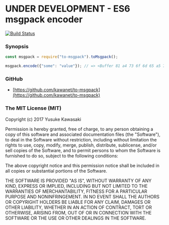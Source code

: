 # UNDER DEVELOPMENT - ES6 msgpack encoder

[![Build Status](https://travis-ci.org/kawanet/to-msgpack.svg?branch=master)](https://travis-ci.org/kawanet/to-msgpack)

### Synopsis

```js
const msgpack = require("to-msgpack").toMsgpack();

msgpack.encode({"some": "value"}); // => <Buffer 81 a4 73 6f 6d 65 a5 76 61 6c 75 65>
```

### GitHub

- [https://github.com/kawanet/to-msgpack](https://github.com/kawanet/to-msgpack)

### The MIT License (MIT)

Copyright (c) 2017 Yusuke Kawasaki

Permission is hereby granted, free of charge, to any person obtaining a copy
of this software and associated documentation files (the "Software"), to deal
in the Software without restriction, including without limitation the rights
to use, copy, modify, merge, publish, distribute, sublicense, and/or sell
copies of the Software, and to permit persons to whom the Software is
furnished to do so, subject to the following conditions:

The above copyright notice and this permission notice shall be included in all
copies or substantial portions of the Software.

THE SOFTWARE IS PROVIDED "AS IS", WITHOUT WARRANTY OF ANY KIND, EXPRESS OR
IMPLIED, INCLUDING BUT NOT LIMITED TO THE WARRANTIES OF MERCHANTABILITY,
FITNESS FOR A PARTICULAR PURPOSE AND NONINFRINGEMENT. IN NO EVENT SHALL THE
AUTHORS OR COPYRIGHT HOLDERS BE LIABLE FOR ANY CLAIM, DAMAGES OR OTHER
LIABILITY, WHETHER IN AN ACTION OF CONTRACT, TORT OR OTHERWISE, ARISING FROM,
OUT OF OR IN CONNECTION WITH THE SOFTWARE OR THE USE OR OTHER DEALINGS IN THE
SOFTWARE.
